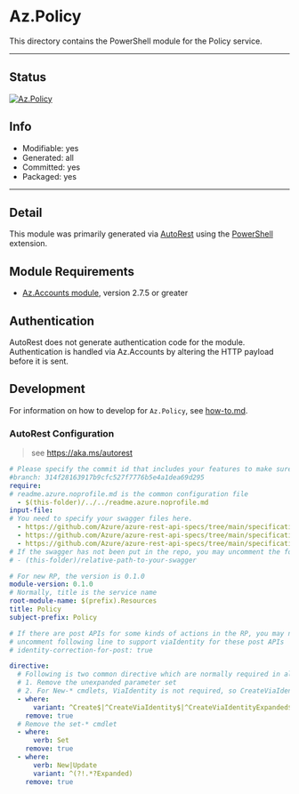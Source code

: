 <!-- region Generated -->
# Az.Policy
This directory contains the PowerShell module for the Policy service.

---
## Status
[![Az.Policy](https://img.shields.io/powershellgallery/v/Az.Policy.svg?style=flat-square&label=Az.Policy "Az.Policy")](https://www.powershellgallery.com/packages/Az.Policy/)

## Info
- Modifiable: yes
- Generated: all
- Committed: yes
- Packaged: yes

---
## Detail
This module was primarily generated via [AutoRest](https://github.com/Azure/autorest) using the [PowerShell](https://github.com/Azure/autorest.powershell) extension.

## Module Requirements
- [Az.Accounts module](https://www.powershellgallery.com/packages/Az.Accounts/), version 2.7.5 or greater

## Authentication
AutoRest does not generate authentication code for the module. Authentication is handled via Az.Accounts by altering the HTTP payload before it is sent.

## Development
For information on how to develop for `Az.Policy`, see [how-to.md](how-to.md).
<!-- endregion -->

### AutoRest Configuration
> see https://aka.ms/autorest

``` yaml
# Please specify the commit id that includes your features to make sure generated codes stable.
#branch: 314f28163917b9cfc527f7776b5e4a1dea69d295
require:
# readme.azure.noprofile.md is the common configuration file
  - $(this-folder)/../../readme.azure.noprofile.md
input-file:
# You need to specify your swagger files here.
  - https://github.com/Azure/azure-rest-api-specs/tree/main/specification/resources/resource-manager/Microsoft.Authorization/stable/2021-06-01/policyDefinitions.json
  - https://github.com/Azure/azure-rest-api-specs/tree/main/specification/resources/resource-manager/Microsoft.Authorization/stable/2021-06-01/policySetDefinitions.json
  - https://github.com/Azure/azure-rest-api-specs/tree/main/specification/resources/resource-manager/Microsoft.Authorization/stable/2022-06-01/policyAssignments.json
# If the swagger has not been put in the repo, you may uncomment the following line and refer to it locally
# - (this-folder)/relative-path-to-your-swagger 

# For new RP, the version is 0.1.0
module-version: 0.1.0
# Normally, title is the service name
root-module-name: $(prefix).Resources
title: Policy
subject-prefix: Policy

# If there are post APIs for some kinds of actions in the RP, you may need to 
# uncomment following line to support viaIdentity for these post APIs
# identity-correction-for-post: true

directive:
  # Following is two common directive which are normally required in all the RPs
  # 1. Remove the unexpanded parameter set
  # 2. For New-* cmdlets, ViaIdentity is not required, so CreateViaIdentityExpanded is removed as well
  - where:
      variant: ^Create$|^CreateViaIdentity$|^CreateViaIdentityExpanded$|^Update$|^UpdateViaIdentity$
    remove: true
  # Remove the set-* cmdlet
  - where:
      verb: Set
    remove: true
  - where:
      verb: New|Update
      variant: ^(?!.*?Expanded)
    remove: true

```
